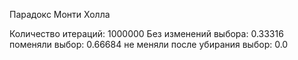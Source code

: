 Парадокс Монти Холла

Количество итераций: 1000000
Без изменений выбора: 0.33316
поменяли выбор: 0.66684
не меняли после убирания выбор: 0.0